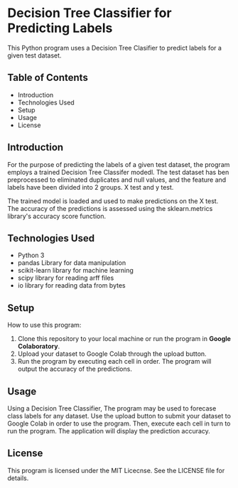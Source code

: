 # Decision Tree Classifier for Predicting Labels

This Python program uses a Decision Tree Clasifier to predict labels for a given test dataset.

## Table of Contents
- Introduction
- Technologies Used
- Setup
- Usage
- License


## Introduction
For the purpose of predicting the labels of a given test dataset, the program employs a trained Decision Tree Classifer modedl. The test dataset has ben preprocessed to eliminated duplicates and null values, and the feature and labels have been divided into 2 groups. X test and y test.

The trained model is loaded and used to make predictions on the X test. The accuracy of the predictions is assessed using the sklearn.metrics library's accuracy score function.

## Technologies Used
- Python 3
- pandas Library for data manipulation
- scikit-learn library for machine learning
- scipy library for reading arff files
- io library for reading data from bytes

## Setup
How to use this program:
1. Clone this repository to your local machine or run the program in **Google Colaboratory**.
2. Upload your dataset to Google Colab through the upload button.
3. Run the program by executing each cell in order. The program will output the accuracy of the predictions.

## Usage
Using a Decision Tree Classifier, The program may be used to forecase class labels for any dataset. Use the upload button to submit your dataset to Google Colab in order to use the program. Then, execute each cell in turn to run the program. The application will display the prediction accuracy.

## License
This program is licensed under the MIT Licecnse. See the LICENSE file for details.
